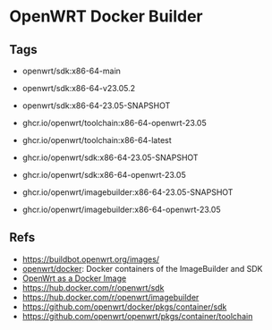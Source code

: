 # OpenWRT Docker Builder

## Tags

- openwrt/sdk:x86-64-main
- openwrt/sdk:x86-64-v23.05.2
- openwrt/sdk:x86-64-23.05-SNAPSHOT

- ghcr.io/openwrt/toolchain:x86-64-openwrt-23.05
- ghcr.io/openwrt/toolchain:x86-64-latest
- ghcr.io/openwrt/sdk:x86-64-23.05-SNAPSHOT
- ghcr.io/openwrt/sdk:x86-64-openwrt-23.05
- ghcr.io/openwrt/imagebuilder:x86-64-23.05-SNAPSHOT
- ghcr.io/openwrt/imagebuilder:x86-64-openwrt-23.05

## Refs

- https://buildbot.openwrt.org/images/
- [openwrt/docker](https://github.com/openwrt/docker): Docker containers of the
  ImageBuilder and SDK
- [OpenWrt as a Docker Image](https://openwrt.org/docs/guide-user/virtualization/docker_openwrt_image)
- https://hub.docker.com/r/openwrt/sdk
- https://hub.docker.com/r/openwrt/imagebuilder
- https://github.com/openwrt/docker/pkgs/container/sdk
- https://github.com/openwrt/openwrt/pkgs/container/toolchain
